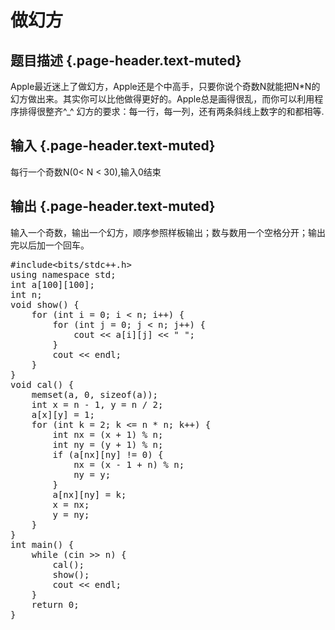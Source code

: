 # 做幻方

## 题目描述 {.page-header.text-muted}

<div class="content">
  <p>
    Apple最近迷上了做幻方，Apple还是个中高手，只要你说个奇数N就能把N*N的幻方做出来。其实你可以比他做得更好的。Apple总是画得很乱，而你可以利用程序排得很整齐^_^ 幻方的要求：每一行，每一列，还有两条斜线上数字的和都相等.
  </p>
</div>

## 输入 {.page-header.text-muted}

<div class="content">
  <p>
    每行一个奇数N(0< N < 30),输入0结束
  </p>
</div>

## 输出 {.page-header.text-muted}

<div class="content">
  <p>
    输入一个奇数，输出一个幻方，顺序参照样板输出；数与数用一个空格分开；输出完以后加一个回车。
  </p>
  
  <pre class="EnlighterJSRAW" data-enlighter-language="cpp">#include&lt;bits/stdc++.h&gt;
using namespace std;
int a[100][100];
int n;
void show() {
    for (int i = 0; i &lt; n; i++) {
        for (int j = 0; j &lt; n; j++) {
            cout &lt;&lt; a[i][j] &lt;&lt; " ";
        }
        cout &lt;&lt; endl;
    }
}
void cal() {
    memset(a, 0, sizeof(a));
    int x = n - 1, y = n / 2;
    a[x][y] = 1;
    for (int k = 2; k &lt;= n * n; k++) {
        int nx = (x + 1) % n;
        int ny = (y + 1) % n;
        if (a[nx][ny] != 0) {
            nx = (x - 1 + n) % n;
            ny = y;
        }
        a[nx][ny] = k;
        x = nx;
        y = ny;
    }
}
int main() {
    while (cin &gt;&gt; n) {
        cal();
        show();
        cout &lt;&lt; endl;
    }
    return 0;
}</pre>
  
  <p>
    &nbsp;
  </p>
</div>
